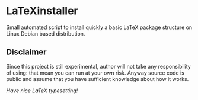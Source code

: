 # LaTeXinstaller
Small automated script to install quickly a basic LaTeX package structure on Linux Debian based distribution.

## Disclaimer
Since this project is still experimental, author will not take any responsibility of using: that mean you can run at your own risk. Anyway source code is public and assume that you have sufficient knowledge about how it works.

_Have nice LaTeX typesetting!_
